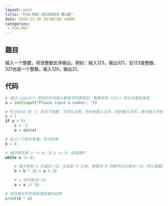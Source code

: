 ```yaml
---
layout: post
title: "FCA-PKU 20190919 第1题"
date: 2019-11-20 10:00:00 +0800
categories: 
 - FCA-PKU
---
```


## 题目

输入一个整数，将该整数反序输出。例如：输入123，输出321，且123是整数，321也是一个整数。输入120，输出21。

<!-- more -->

## 代码

```python
# 通过 input() 得到的任何输入都是字符串类型，需要使用 int() 转化为整型类型
a = int(input("Please input a number: "))

# Python3 的 // 是向下取整，为简化运算，先判断输入正负，得到输入符号，再对输入求绝对值
s = 1
if a < 0:
    s = -1
    a = abs(a)

# 定义一个新的变量，作为结果
b = 0

# 循环条件是 a != 0，当 a == 0，结束循环
while a != 0:

    # 每次得到 a 的最后一位，在加到 b 之前，需要将 b 的数字向左移动一位，所以需要乘以10
    b = b * 10 + a % 10

    # a 向右移动一位
    a = a // 10

# 将结果与符号相乘便是最终结果
print(b * s)
```
